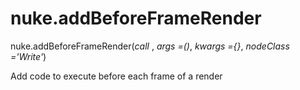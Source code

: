 # nuke.addBeforeFrameRender
nuke.addBeforeFrameRender(_call_ , _args =()_, _kwargs ={}_, _nodeClass ='Write'_)

Add code to execute before each frame of a render